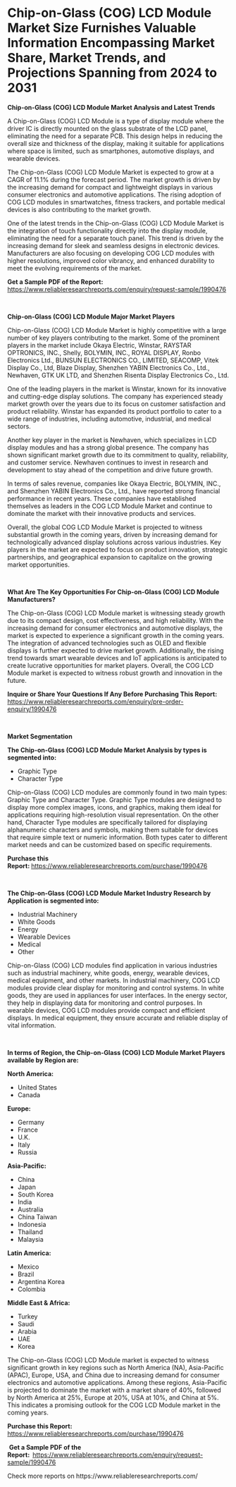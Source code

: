 <p><h1>Chip-on-Glass (COG) LCD Module Market Size Furnishes Valuable Information Encompassing Market Share, Market Trends, and Projections Spanning from 2024 to 2031</h1></p><p><strong>Chip-on-Glass (COG) LCD Module Market Analysis and Latest Trends</strong></p>
<p><p>A Chip-on-Glass (COG) LCD Module is a type of display module where the driver IC is directly mounted on the glass substrate of the LCD panel, eliminating the need for a separate PCB. This design helps in reducing the overall size and thickness of the display, making it suitable for applications where space is limited, such as smartphones, automotive displays, and wearable devices.</p><p>The Chip-on-Glass (COG) LCD Module Market is expected to grow at a CAGR of 11.1% during the forecast period. The market growth is driven by the increasing demand for compact and lightweight displays in various consumer electronics and automotive applications. The rising adoption of COG LCD modules in smartwatches, fitness trackers, and portable medical devices is also contributing to the market growth.</p><p>One of the latest trends in the Chip-on-Glass (COG) LCD Module Market is the integration of touch functionality directly into the display module, eliminating the need for a separate touch panel. This trend is driven by the increasing demand for sleek and seamless designs in electronic devices. Manufacturers are also focusing on developing COG LCD modules with higher resolutions, improved color vibrancy, and enhanced durability to meet the evolving requirements of the market.</p></p>
<p><strong>Get a Sample PDF of the Report:&nbsp;</strong> <a href="https://www.reliableresearchreports.com/enquiry/request-sample/1990476">https://www.reliableresearchreports.com/enquiry/request-sample/1990476</a></p>
<p>&nbsp;</p>
<p><strong>Chip-on-Glass (COG) LCD Module Major Market Players</strong></p>
<p><p>Chip-on-Glass (COG) LCD Module Market is highly competitive with a large number of key players contributing to the market. Some of the prominent players in the market include Okaya Electric, Winstar, RAYSTAR OPTRONICS, INC., Shelly, BOLYMIN, INC., ROYAL DISPLAY, Ronbo Electronics Ltd., BUNSUN ELECTRONICS CO., LIMITED, SEACOMP, Vitek Display Co., Ltd, Blaze Display, Shenzhen YABIN Electronics Co., Ltd., Newhaven, GTK UK LTD, and Shenzhen Risenta Display Electronics Co., Ltd.</p><p>One of the leading players in the market is Winstar, known for its innovative and cutting-edge display solutions. The company has experienced steady market growth over the years due to its focus on customer satisfaction and product reliability. Winstar has expanded its product portfolio to cater to a wide range of industries, including automotive, industrial, and medical sectors.</p><p>Another key player in the market is Newhaven, which specializes in LCD display modules and has a strong global presence. The company has shown significant market growth due to its commitment to quality, reliability, and customer service. Newhaven continues to invest in research and development to stay ahead of the competition and drive future growth.</p><p>In terms of sales revenue, companies like Okaya Electric, BOLYMIN, INC., and Shenzhen YABIN Electronics Co., Ltd., have reported strong financial performance in recent years. These companies have established themselves as leaders in the COG LCD Module Market and continue to dominate the market with their innovative products and services.</p><p>Overall, the global COG LCD Module Market is projected to witness substantial growth in the coming years, driven by increasing demand for technologically advanced display solutions across various industries. Key players in the market are expected to focus on product innovation, strategic partnerships, and geographical expansion to capitalize on the growing market opportunities.</p></p>
<p>&nbsp;</p>
<p><strong>What Are The Key Opportunities For Chip-on-Glass (COG) LCD Module Manufacturers?</strong></p>
<p><p>The Chip-on-Glass (COG) LCD Module market is witnessing steady growth due to its compact design, cost effectiveness, and high reliability. With the increasing demand for consumer electronics and automotive displays, the market is expected to experience a significant growth in the coming years. The integration of advanced technologies such as OLED and flexible displays is further expected to drive market growth. Additionally, the rising trend towards smart wearable devices and IoT applications is anticipated to create lucrative opportunities for market players. Overall, the COG LCD Module market is expected to witness robust growth and innovation in the future.</p></p>
<p><strong>Inquire or Share Your Questions If Any Before Purchasing This Report:</strong> <a href="https://www.reliableresearchreports.com/enquiry/pre-order-enquiry/1990476">https://www.reliableresearchreports.com/enquiry/pre-order-enquiry/1990476</a></p>
<p>&nbsp;</p>
<p><strong>Market Segmentation</strong></p>
<p><strong>The Chip-on-Glass (COG) LCD Module Market Analysis by types is segmented into:</strong></p>
<p><ul><li>Graphic Type</li><li>Character Type</li></ul></p>
<p><p>Chip-on-Glass (COG) LCD modules are commonly found in two main types: Graphic Type and Character Type. Graphic Type modules are designed to display more complex images, icons, and graphics, making them ideal for applications requiring high-resolution visual representation. On the other hand, Character Type modules are specifically tailored for displaying alphanumeric characters and symbols, making them suitable for devices that require simple text or numeric information. Both types cater to different market needs and can be customized based on specific requirements.</p></p>
<p><strong>Purchase this Report:&nbsp;</strong><a href="https://www.reliableresearchreports.com/purchase/1990476">https://www.reliableresearchreports.com/purchase/1990476</a></p>
<p>&nbsp;</p>
<p><strong>The Chip-on-Glass (COG) LCD Module Market Industry Research by Application is segmented into:</strong></p>
<p><ul><li>Industrial Machinery</li><li>White Goods</li><li>Energy</li><li>Wearable Devices</li><li>Medical</li><li>Other</li></ul></p>
<p><p>Chip-on-Glass (COG) LCD modules find application in various industries such as industrial machinery, white goods, energy, wearable devices, medical equipment, and other markets. In industrial machinery, COG LCD modules provide clear display for monitoring and control systems. In white goods, they are used in appliances for user interfaces. In the energy sector, they help in displaying data for monitoring and control purposes. In wearable devices, COG LCD modules provide compact and efficient displays. In medical equipment, they ensure accurate and reliable display of vital information.</p></p>
<p>&nbsp;</p>
<p><strong>In terms of Region, the Chip-on-Glass (COG) LCD Module Market Players available by Region are:</strong></p>
<p>
    <p> <strong> North America: </strong>
        <ul>
            <li>United States</li>
            <li>Canada</li>
        </ul>
        </p> 
    <p> <strong> Europe: </strong>
        <ul>
            <li>Germany</li>
            <li>France</li>
            <li>U.K.</li>
            <li>Italy</li>
            <li>Russia</li>
        </ul>
        </p> 
    <p> <strong> Asia-Pacific: </strong>
        <ul>
            <li>China</li>
            <li>Japan</li>
            <li>South Korea</li>
            <li>India</li>
            <li>Australia</li>
            <li>China Taiwan</li>
            <li>Indonesia</li>
            <li>Thailand</li>
            <li>Malaysia</li>
        </ul>
        </p> 
    <p> <strong> Latin America: </strong>
        <ul>
            <li>Mexico</li>
            <li>Brazil</li>
            <li>Argentina Korea</li>
            <li>Colombia</li>
        </ul>
        </p> 
    <p> <strong> Middle East & Africa: </strong>
        <ul>
            <li>Turkey</li>
            <li>Saudi</li>
            <li>Arabia</li>
            <li>UAE</li>
            <li>Korea</li>
        </ul>
    </p>
    </p>
<p><p>The Chip-on-Glass (COG) LCD Module market is expected to witness significant growth in key regions such as North America (NA), Asia-Pacific (APAC), Europe, USA, and China due to increasing demand for consumer electronics and automotive applications. Among these regions, Asia-Pacific is projected to dominate the market with a market share of 40%, followed by North America at 25%, Europe at 20%, USA at 10%, and China at 5%. This indicates a promising outlook for the COG LCD Module market in the coming years.</p></p>
<p><strong>Purchase this Report: </strong><a href="https://www.reliableresearchreports.com/purchase/1990476">https://www.reliableresearchreports.com/purchase/1990476</a></p>
<p>&nbsp;<strong>Get a Sample PDF of the Report:&nbsp;&nbsp;</strong><a href="https://www.reliableresearchreports.com/enquiry/request-sample/1990476">https://www.reliableresearchreports.com/enquiry/request-sample/1990476</a></p>
<p><strong></strong></p>
<p>Check more reports on https://www.reliableresearchreports.com/</p>